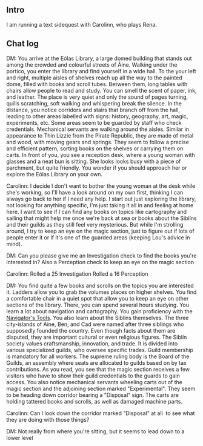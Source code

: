## Intro
I am running a text sidequest with Carolinn, who plays Rena.

## Chat log
DM: 
You arrive at the Eólas Library, a large domed building that stands out among the crowded and colourful streets of Áine. 
Walking under the portico, you enter the library and find yourself in a wide hall. To the your left and right, multiple aisles of shelves reach up all the way to the painted dome, filled with books and scroll tubes. Between them, long tables with chairs allow people to read and study. You can smell the scent of paper, ink, and leather. The place is very quiet and only the sound of pages turning, quills scratching, soft walking and whispering break the silence. 
In the distance, you notice corridors and stairs that branch off from the hall, leading to other areas labelled with signs: history, geography, art, magic, experiments, etc. Some areas seem to be guarded by staff who check credentials. 
Mechanical servants are walking around the aisles. Similar in appearance to Thin Lizzie from the Pirate Republic, they are made of metal and wood, with moving gears and springs. They seem to follow a precise and efficient pattern, sorting books on the shelves or carrying them on carts. 
In front of you, you see a reception desk, where a young woman with glasses and a neat bun is sitting. She looks looks busy with a piece of parchment, but quite friendly. You wonder if you should approach her or explore the Eólas Library on your own.

Carolinn:
I decide I don't want to bother the young woman at the desk while she's working, so I'll have a look around on my own first, thinking I can always go back to her if I need any help.
I start out just exploring the library, not looking for anything specific, I'm just taking it all in and feeling at home here. I want to see if I can find any books on topics like cartography and sailing that might help me once we're back at sea or books about the Siblíns and their guilds as they still feel very mysterious. But while I'm strolling around, I try to keep an eye on the magic section, just to figure out if lots of people enter it or if it's one of the guarded areas (keeping Lou's advice in mind).

DM:
Can you please give me an Investigation check to find the books you're interested in? Also a Perception check to keep an eye on the magic section

Carolinn:
Rolled a 25 Investigation
Rolled a 16 Perception

DM:
You find quite a few books and scrolls on the topics you are interested it. Ladders allow you to grab the volumes places on higher shelves.
You find a comfortable chair in a quiet spot that allow you to keep an eye on other sections of the library. There, you can spend several hours studying.
You learn a lot about navigation and cartography. You gain proficiency with the [Navigator's Tools](https://www.dndbeyond.com/equipment/navigators-tools).
You also learn about the Siblíns themselves. The three city-islands of Aíne, Ben, and Cad were named after three siblings who supposedly founded the country. Even though facts about them are disputed, they are important cultural or even religious figures. The Siblín society values craftsmanship, innovation, and trade. It is divided into various specialized guilds, who oversee specific trades. Guild membership is mandatory for all workers. The supreme ruling body is the Board of the Guilds, an assembly where seats are allocated to guilds based on by tax contributions.
As you read, you see that the magic section receives a few visitors who have to show their guild credentials to the guards to gain access. You also notice mechanical servants wheeling carts out of the magic section and the adjoining section marked "Experimental". They seem to be heading down corridor bearing a "Disposal" sign. The carts are holding tattered books and scrolls, as well as damaged machine parts.

Carolinn:
Can I look down the corridor marked "Disposal" at all  to see what they are doing with those things?

DM:
Not really from where you're sitting, but it seems to lead down to a lower level

